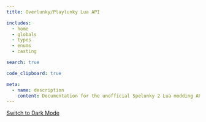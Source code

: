 ```yaml
---
title: Overlunky/Playlunky Lua API

includes:
  - home
  - globals
  - types
  - enums
  - casting

search: true

code_clipboard: true

meta:
  - name: description
    content: Documentation for the unofficial Spelunky 2 Lua modding API
---
```


[Switch to Dark Mode](/)
